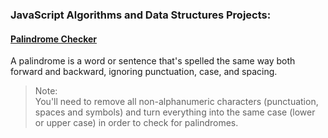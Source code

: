 ### JavaScript Algorithms and Data Structures Projects:
#### [Palindrome Checker](https://github.com/AndrewTer/freeCodeCamp/blob/master/Javascript-Algorithms-And-Data-Structures-Projects/Palindrome-Checker)
A palindrome is a word or sentence that's spelled the same way both forward and backward, ignoring punctuation, case, and spacing.<br/>
> Note:<br/>
  You'll need to remove all non-alphanumeric characters (punctuation, spaces and symbols) and turn everything into the same case (lower or upper case) in order to check for palindromes.<br/>
